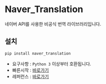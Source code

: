 # Naver_Translation
네이버 API를 사용한 비공식 번역 라이브러리입니다.

## 설치
```py
pip install naver_translation
```
- 요구사항 : `Python 3` 이상부터 호환됩니다.
- 빠른시작 : [바로가기](https://github.com/VoidAsMad/Naver_Translation/blob/main/quickstart.md)
- 레퍼런스 : [바로가기](https://github.com/VoidAsMad/Naver_Translation/blob/main/reference.md)
